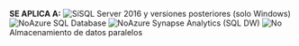 **SE APLICA A:** ![Sí](media/yes-icon.png)SQL Server 2016 y versiones posteriores (solo Windows) ![No](media/no-icon.png)Azure SQL Database ![No](media/no-icon.png)Azure Synapse Analytics (SQL DW) ![No](media/no-icon.png)Almacenamiento de datos paralelos